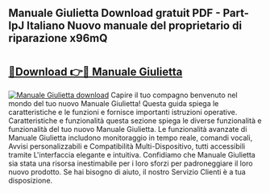 ## Manuale Giulietta Download gratuit PDF - Part-lpJ Italiano Nuovo manuale del proprietario di riparazione x96mQ

# <h2><a href="http://dfe2ajj.blite.top/?on=Manuale+Giulietta">🔗Download 👉🔴 Manuale Giulietta</a></h2>

[![Manuale Giulietta download](https://i.imgur.com/lujVjoI.png)](http://dfe2ajj.blite.top/?on=Manuale+Giulietta)
Capire il tuo compagno benvenuto nel mondo del tuo nuovo Manuale Giulietta! Questa guida spiega le caratteristiche e le funzioni e fornisce importanti istruzioni operative. Caratteristiche e funzionalità questa sezione spiega le diverse funzionalità e funzionalità del tuo nuovo Manuale Giulietta. Le funzionalità avanzate di Manuale Giulietta includono monitoraggio in tempo reale, comandi vocali, Avvisi personalizzabili e Compatibilità Multi-Dispositivo, tutti accessibili tramite L'interfaccia elegante e intuitiva. Confidiamo che Manuale Giulietta sia stata una risorsa inestimabile per i loro sforzi per padroneggiare il loro nuovo prodotto. Se hai bisogno di aiuto, il nostro Servizio Clienti è a tua disposizione.
